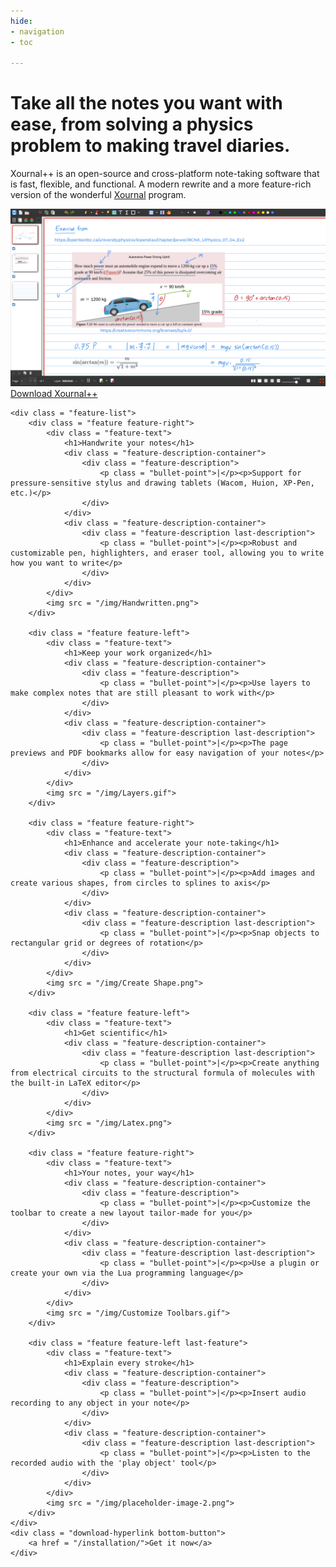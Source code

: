 ```yaml
---
hide:
- navigation
- toc

---
```


<link rel = "stylesheet" href = "css/home.css">
<link rel = "stylesheet" href = "css/responsive.css">
<link rel="preconnect" href="https://fonts.googleapis.com">
<link rel="preconnect" href="https://fonts.gstatic.com" crossorigin>
<link href="https://fonts.googleapis.com/css2?family=Montserrat:ital,wght@0,100;0,200;0,300;0,400;0,500;0,600;0,700;0,800;0,900;1,100;1,200;1,300;1,400;1,500;1,600;1,700;1,800;1,900&display=swap" rel="stylesheet">
<meta name="viewport" content="initial-scale=1, maximum-scale=1, width=device-width">

<div class = "home">
	<div class = "Xournal" id = "Xournal">
		<h1>Take all the notes you want with ease, from solving a physics problem to making travel diaries.</h1>
		<p>Xournal++ is an open-source and cross-platform note-taking software that is fast, flexible, and functional. A modern rewrite and a more feature-rich version of the wonderful <span><a class = "Xournal-link" href = "https://sourceforge.net/projects/xournal/">Xournal</a></span> program.</p>
		<img src = "img/Physics Problem.png">
		<div class = "download-hyperlink upper-button">
			<a href = "/installation/">Download Xournal++</a>
		</div>
	</div>
	
	<div class = "feature-list">
		<div class = "feature feature-right">
		    <div class = "feature-text">
		        <h1>Handwrite your notes</h1>
		        <div class = "feature-description-container">
		        	<div class = "feature-description">
		        		<p class = "bullet-point">|</p><p>Support for pressure-sensitive stylus and drawing tablets (Wacom, Huion, XP-Pen, etc.)</p>
		        	</div>
		        </div>
		        <div class = "feature-description-container">
		        	<div class = "feature-description last-description">
						<p class = "bullet-point">|</p><p>Robust and customizable pen, highlighters, and eraser tool, allowing you to write how you want to write</p>
					</div>
				</div>
		    </div>
		    <img src = "/img/Handwritten.png">
		</div>
		
		<div class = "feature feature-left">
		    <div class = "feature-text">
		        <h1>Keep your work organized</h1>
		        <div class = "feature-description-container">
		        	<div class = "feature-description">
		        		<p class = "bullet-point">|</p><p>Use layers to make complex notes that are still pleasant to work with</p>
		        	</div>
		        </div>
		        <div class = "feature-description-container">
		        	<div class = "feature-description last-description">
						<p class = "bullet-point">|</p><p>The page previews and PDF bookmarks allow for easy navigation of your notes</p>
	        		</div>
	        	</div>
		    </div>
		    <img src = "/img/Layers.gif">
		</div>
		
		<div class = "feature feature-right">
		    <div class = "feature-text">
		        <h1>Enhance and accelerate your note-taking</h1>
		        <div class = "feature-description-container">
		        	<div class = "feature-description">
						<p class = "bullet-point">|</p><p>Add images and create various shapes, from circles to splines to axis</p>
					</div>
				</div>
				<div class = "feature-description-container">
					<div class = "feature-description last-description">
	        			<p class = "bullet-point">|</p><p>Snap objects to rectangular grid or degrees of rotation</p>
	        		</div>
	        	</div>
		    </div>
		    <img src = "/img/Create Shape.png">
		</div>
		
		<div class = "feature feature-left">
		    <div class = "feature-text">
		        <h1>Get scientific</h1>
		        <div class = "feature-description-container">
		        	<div class = "feature-description last-description">
	        			<p class = "bullet-point">|</p><p>Create anything from electrical circuits to the structural formula of molecules with the built-in LaTeX editor</p>
	        		</div>
	        	</div>
		    </div>
		    <img src = "/img/Latex.png">
		</div>
		
		<div class = "feature feature-right">
		    <div class = "feature-text">
		        <h1>Your notes, your way</h1>
		        <div class = "feature-description-container">
		        	<div class = "feature-description">
	        			<p class = "bullet-point">|</p><p>Customize the toolbar to create a new layout tailor-made for you</p>
	        		</div>
	        	</div>
	        	<div class = "feature-description-container">
		        	<div class = "feature-description last-description">
	        			<p class = "bullet-point">|</p><p>Use a plugin or create your own via the Lua programming language</p>
	        		</div>
	        	</div>
		    </div>
		    <img src = "/img/Customize Toolbars.gif">
		</div>
		
		<div class = "feature feature-left last-feature">
		    <div class = "feature-text">
		        <h1>Explain every stroke</h1>
		        <div class = "feature-description-container">
		        	<div class = "feature-description">
		        		<p class = "bullet-point">|</p><p>Insert audio recording to any object in your note</p>
		        	</div>
		        </div>
		        <div class = "feature-description-container">
	        		<div class = "feature-description last-description">
						<p class = "bullet-point">|</p><p>Listen to the recorded audio with the 'play object' tool</p>
	        		</div>
	        	</div>
		    </div>
		    <img src = "/img/placeholder-image-2.png">
		</div>
	</div>
	<div class = "download-hyperlink bottom-button">
		<a href = "/installation/">Get it now</a>
	</div>
</div>
